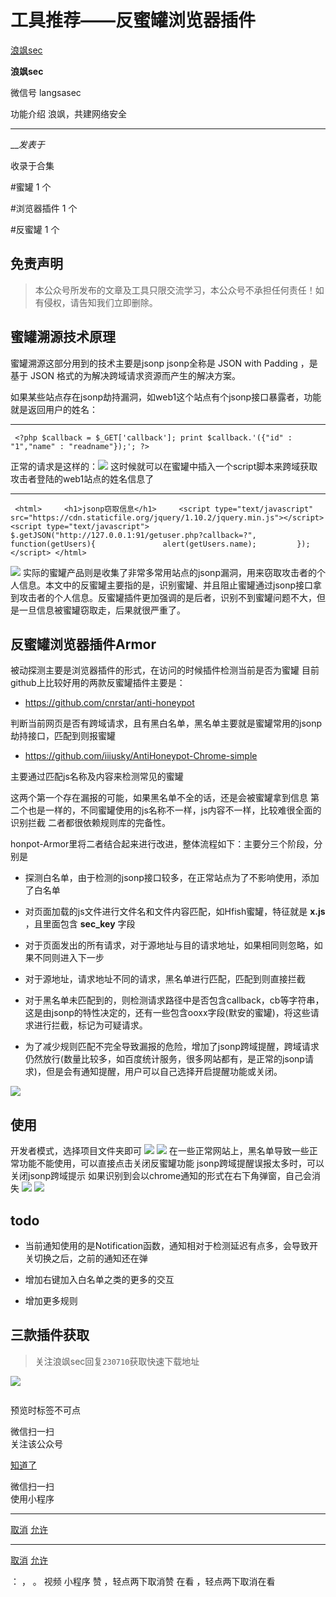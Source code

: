 #  工具推荐——反蜜罐浏览器插件

[ 浪飒sec ](javascript:void\(0\);)

**浪飒sec** ![]()

微信号 langsasec

功能介绍 浪飒，共建网络安全

____

___发表于_

收录于合集

#蜜罐 1 个

#浏览器插件 1 个

#反蜜罐 1 个

## 免责声明

> 本公众号所发布的文章及工具只限交流学习，本公众号不承担任何责任！如有侵权，请告知我们立即删除。

## 蜜罐溯源技术原理

蜜罐溯源这部分用到的技术主要是jsonp jsonp全称是 JSON with Padding ，是基于 JSON
格式的为解决跨域请求资源而产生的解决方案。

如果某些站点存在jsonp劫持漏洞，如web1这个站点有个jsonp接口暴露者，功能就是返回用户的姓名：

  *   *   *   * 

    
    
     <?php $callback = $_GET['callback']; print $callback.'({"id" : "1","name" : "readname"});'; ?>

正常的请求是这样的：![](https://gitee.com/fuli009/images/raw/master/public/20230714175547.png)
这时候就可以在蜜罐中插入一个script脚本来跨域获取攻击者登陆的web1站点的姓名信息了

  *   *   *   *   *   *   *   *   * 

    
    
     <html>     <h1>jsonp窃取信息</h1>     <script type="text/javascript" src="https://cdn.staticfile.org/jquery/1.10.2/jquery.min.js"></script>     <script type="text/javascript">         $.getJSON("http://127.0.0.1:91/getuser.php?callback=?", function(getUsers){               alert(getUsers.name);         });</script> </html>

![](https://gitee.com/fuli009/images/raw/master/public/20230714175548.png)
实际的蜜罐产品则是收集了非常多常用站点的jsonp漏洞，用来窃取攻击者的个人信息。本文中的反蜜罐主要指的是，识别蜜罐、并且阻止蜜罐通过jsonp接口拿到攻击者的个人信息。反蜜罐插件更加强调的是后者，识别不到蜜罐问题不大，但是一旦信息被蜜罐窃取走，后果就很严重了。

## 反蜜罐浏览器插件Armor

被动探测主要是浏览器插件的形式，在访问的时候插件检测当前是否为蜜罐 目前github上比较好用的两款反蜜罐插件主要是：

  * https://github.com/cnrstar/anti-honeypot

判断当前网页是否有跨域请求，且有黑白名单，黑名单主要就是蜜罐常用的jsonp劫持接口，匹配到则报蜜罐

  * https://github.com/iiiusky/AntiHoneypot-Chrome-simple

主要通过匹配js名称及内容来检测常见的蜜罐

这两个第一个存在漏报的可能，如果黑名单不全的话，还是会被蜜罐拿到信息 第二个也是一样的，不同蜜罐使用的js名称不一样，js内容不一样，比较难很全面的识别拦截
二者都很依赖规则库的完备性。

honpot-Armor里将二者结合起来进行改进，整体流程如下：主要分三个阶段，分别是

  * 探测白名单，由于检测的jsonp接口较多，在正常站点为了不影响使用，添加了白名单

  * 对页面加载的js文件进行文件名和文件内容匹配，如Hfish蜜罐，特征就是 **x.js** ，且里面包含 **sec_key** 字段

  * 对于页面发出的所有请求，对于源地址与目的请求地址，如果相同则忽略，如果不同则进入下一步

  * 对于源地址，请求地址不同的请求，黑名单进行匹配，匹配到则直接拦截

  * 对于黑名单未匹配到的，则检测请求路径中是否包含callback，cb等字符串，这是由jsonp的特性决定的，还有一些包含ooxx字段(默安的蜜罐)，将这些请求进行拦截，标记为可疑请求。

  * 为了减少规则匹配不完全导致漏报的危险，增加了jsonp跨域提醒，跨域请求仍然放行(数量比较多，如百度统计服务，很多网站都有，是正常的jsonp请求)，但是会有通知提醒，用户可以自己选择开启提醒功能或关闭。

![](https://gitee.com/fuli009/images/raw/master/public/20230714175549.png)

## 使用

开发者模式，选择项目文件夹即可
![](https://gitee.com/fuli009/images/raw/master/public/20230714175550.png)
![](https://gitee.com/fuli009/images/raw/master/public/20230714175551.png)
在一些正常网站上，黑名单导致一些正常功能不能使用，可以直接点击关闭反蜜罐功能 jsonp跨域提醒误报太多时，可以关闭jsonp跨域提示
如果识别到会以chrome通知的形式在右下角弹窗，自己会消失
![](https://gitee.com/fuli009/images/raw/master/public/20230714175552.png)
![](https://gitee.com/fuli009/images/raw/master/public/20230714175553.png)

## todo

  * 当前通知使用的是Notification函数，通知相对于检测延迟有点多，会导致开关切换之后，之前的通知还在弹

  * 增加右键加入白名单之类的更多的交互

  * 增加更多规则

## 三款插件获取

> 关注浪飒sec回复`230710`获取快速下载地址

![](https://gitee.com/fuli009/images/raw/master/public/20230714175554.png)

![]()

预览时标签不可点

微信扫一扫  
关注该公众号

[知道了](javascript:;)

微信扫一扫  
使用小程序

****

[取消](javascript:void\(0\);) [允许](javascript:void\(0\);)

****

[取消](javascript:void\(0\);) [允许](javascript:void\(0\);)

： ， 。   视频 小程序 赞 ，轻点两下取消赞 在看 ，轻点两下取消在看

